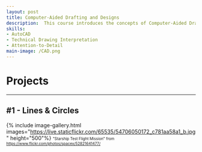 ```yaml
---
layout: post
title: Computer-Aided Drafting and Designs
description:  This course introduces the concepts of Computer-Aided Drafting (CAD) and describes the capabilities of the AutoCAD software in developing electronic drawings (e-Drawings). It also covers an introduction to the AutoCAD environment, terminologies, and the general operating procedures, and various techniques in entering and executing basic AutoCAD commands. 	
skills: 
- AutoCAD
- Technical Drawing Interpretation
- Attention-to-Detail
main-image: /CAD.png
---
```

# Projects
---
## #1 - Lines & Circles

{% include image-gallery.html images="https://live.staticflickr.com/65535/54706050172_c781aa58a1_b.jpg" height="500"%}
<span style="font-size: 10px">"Starship Test Flight Mission" from https://www.flickr.com/photos/spacex/52821641477/</span>  


